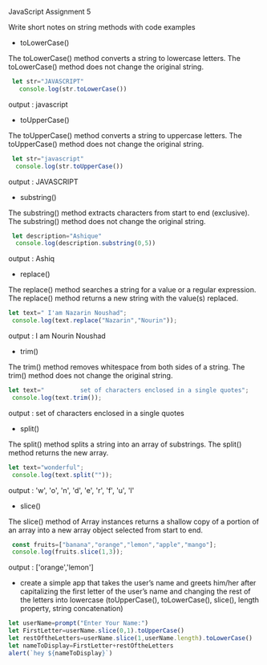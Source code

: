 JavaScript
Assignment 5

Write short notes on string methods with code examples


- toLowerCase() 

The toLowerCase() method converts a string to lowercase letters. The toLowerCase() method does not change the original string.

```js
 let str="JAVASCRIPT"
   console.log(str.toLowerCase())
```  
output : javascript 

- toUpperCase() 

The toUpperCase() method converts a string to uppercase letters. The toUpperCase() method does not change the original string.

```js
 let str="javascript"
  console.log(str.toUpperCase())
```
output : JAVASCRIPT   

- substring()

 The substring() method extracts characters from start to end (exclusive). The substring() method does not change the original string.

```js
 let description="Ashique"
  console.log(description.substring(0,5))
```
output : Ashiq

- replace()

The replace() method searches a string for a value or a regular expression. The replace() method returns a new string with  the value(s) replaced.

```js
let text=" I'am Nazarin Noushad";
 console.log(text.replace("Nazarin","Nourin"));
```
output : I am Nourin Noushad

- trim()

 The trim() method removes whitespace from both sides of a string. The trim() method does not change the original string.

```js
let text="          set of characters enclosed in a single quotes";
 console.log(text.trim());
```
output : set of characters enclosed in a single quotes

- split() 

The split() method splits a string into an array of substrings. The split() method returns the new array.

```js
let text="wonderful";
 console.log(text.split(""));
```

 output : 'w', 'o', 'n',
          'd', 'e', 'r',
          'f', 'u', 'l'

- slice()

The slice() method of Array instances returns a shallow copy of a portion of an array into a new array object selected from start to end.

```js
 const fruits=["banana","orange","lemon","apple","mango"];
 console.log(fruits.slice(1,3));

```
 output : ['orange','lemon']



- create a simple app that takes the user’s name and greets him/her after capitalizing the first letter of the user’s name and changing the rest of the letters into lowercase (toUpperCase(), toLowerCase(), slice(), length property, string concatenation)

```js
let userName=prompt("Enter Your Name:")
let FirstLetter=userName.slice(0,1).toUpperCase()
let restOftheLetters=userName.slice(1,userName.length).toLowerCase()
let nameToDisplay=FirstLetter+restOftheLetters
alert(`hey ${nameToDisplay}`)

```